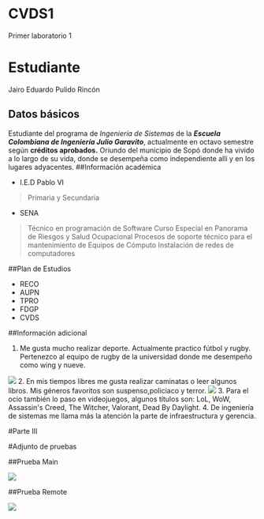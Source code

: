 # CVDS1
Primer laboratorio 1
# Estudiante
Jairo Eduardo Pulido Rincón
## Datos básicos
   Estudiante del programa de *Ingeniería de Sistemas* de la ***Escuela Colombiana de Ingeniería Julio Garavito***, actualmente en octavo semestre según **créditos aprobados.**
   Oriundo del municipio de Sopó donde ha vivido a lo largo de su vida, donde se desempeña como independiente allí y en los lugares adyacentes.
##Información académica
* I.E.D Pablo VI
>   Primaria y Secundaria

* SENA
>	Técnico en programación de Software
	Curso Especial en Panorama de Riesgos y Salud Ocupacional
	Procesos de soporte técnico para el mantenimiento de Equipos de Cómputo
	Instalación de redes de computadores
	
##Plan de Estudios
* RECO
* AUPN
* TPRO
* FDGP
* CVDS

##Información adicional
 1. Me gusta mucho realizar deporte. Actualmente practico fútbol y rugby. Pertenezco al equipo de rugby de la universidad donde me desempeño como wing y nueve.
 <img src="https://github.com/JuanMunozD/CVDS1/blob/master/JairoPulido/img/pp.jpg">
 2. En mis tiempos libres me gusta realizar caminatas o leer algunos libros. Mis géneros favoritos son suspenso,policiaco y terror.
 <img src="https://github.com/JuanMunozD/CVDS1/blob/master/JairoPulido/img/libro.jpg"> 
 3. Para el ocio también lo paso en videojuegos, algunos títulos son: LoL, WoW, Assassin's Creed, The Witcher, Valorant, Dead By Daylight.
 4. De ingeniería de sistemas me llama más la atención la parte de infraestructura y gerencia. 


#Parte III 

#Adjunto de pruebas

##Prueba Main

<img src="https://github.com/JuanMunozD/CVDS1/blob/master/JairoPulido/img/PruebaMain.png">

##Prueba Remote

<img src="https://github.com/JuanMunozD/CVDS1/blob/master/JairoPulido/img/PruebaRemote.png">

